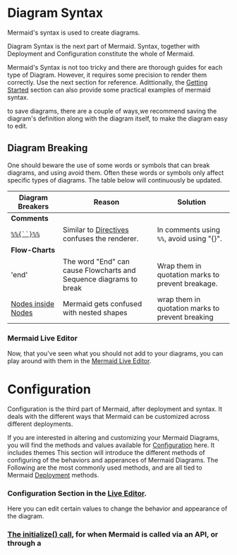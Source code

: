 # Diagram Syntax
Mermaid's syntax is used to create diagrams.

Diagram Syntax is the next part of Mermaid. Syntax, together with Deployment and Configuration constitute the whole of Mermaid. 

Mermaid's Syntax is not too tricky and there are thorough guides for each type of Diagram. However, it requires some precision to render them correctly. 
Use the next section for reference. Adittionally, the [Getting Started](./n00b-gettingStarted.md) section can also provide some practical examples of mermaid syntax.


to save diagrams, there are a couple of ways,we recommend saving the diagram's definition along with the diagram itself, to make the diagram easy to edit. 
 

## Diagram Breaking

 One should beware the use of some words or symbols that can break diagrams, and using avoid them. Often these words or symbols only affect specific types of diagrams. The table below will continuously be updated.


| Diagram Breakers  | Reason |Solution|
| ---               | ---    |---|
|  **Comments**     |        |   |
|[`%%{``}%%`](https://github.com/mermaid-js/mermaid/issues/1968) |  Similar to [Directives](./directives.md) confuses the renderer.|In comments using `%%`, avoid using "{}".|
|  **Flow-Charts**  |        |   |
|'end'              |  The word "End" can cause Flowcharts and Sequence diagrams to break |                  Wrap them in quotation marks to prevent breakage.|
| [Nodes inside Nodes](https://mermaid-js.github.io/mermaid/#/flowchart?id=special-characters-that-break-syntax)|  Mermaid gets confused with nested shapes | wrap them in quotation marks to prevent breaking|
                                                                                                   


### Mermaid Live Editor
Now, that you've seen what you should not add to your diagrams, you can play around with them in the [Mermaid Live Editor](https://mermaid-js.github.io/mermaid-live-editor). 

# Configuration

Configuration is the third part of Mermaid, after deployment and syntax. It deals with the different ways that Mermaid can be customized across different deployments. 

If you are interested in altering and customizing your Mermaid Diagrams, you will find the methods and values available for [Configuration](./Setup.md) here. It includes themes
This section will introduce the different methods of configuring of the behaviors and apperances of Mermaid Diagrams. 
The Following are the most commonly used methods, and are all tied to Mermaid [Deployment](./n00b-gettingStarted.md) methods. 

### Configuration Section in the [Live Editor](./Live-Editor.md). 
Here you can edit certain values to change the behavior and appearance of the diagram. 

### [The initialize() call](https://mermaid-js.github.io/mermaid/#/n00b-gettingStarted?id=_3-calling-the-javascript-api), for when Mermaid is called via an API, or through a <script> tag. 


### [Directives](./directives.md),
Allows for the limited reconfiguration of a diagram just before it is rendered. It can alter the font style, color and other aesthetic aspects of the diagram. you can pass a directive alongside your defintion inside `%%{ }%%`, either above or below your diagram defintion. 

### [Theme Manipulation](./theming.md):
An application of using Directives to change [Themes](./theming.md). `Theme` is an value within mermaid's configuration that dictates the color scheme for diagrams. 









